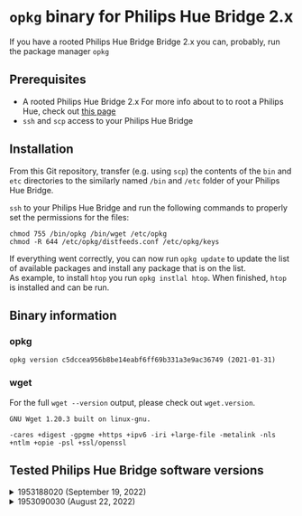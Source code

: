# `opkg` binary for Philips Hue Bridge 2.x

If you have a rooted Philips Hue Bridge Bridge 2.x you can, probably, run the package manager `opkg`


## Prerequisites
* A rooted Philips Hue Bridge 2.x For more info about to to root a Philips Hue, check out [this page](http://colinoflynn.com/2016/07/getting-root-on-philips-hue-bridge-2-0/)
* `ssh` and `scp` access to your Philips Hue Bridge

## Installation
From this Git repository, transfer (e.g. using `scp`) the contents of the `bin` and `etc` directories to the similarly named `/bin` and `/etc` folder of your Philips Hue Bridge.

`ssh` to your Philips Hue Bridge and run the following commands to properly set the permissions for the files:  
```
chmod 755 /bin/opkg /bin/wget /etc/opkg
chmod -R 644 /etc/opkg/distfeeds.conf /etc/opkg/keys
```

If everything went correctly, you can now run `opkg update` to update the list of available packages and install any package that is on the list.  
As example, to install `htop` you run `opkg instlal htop`. When finished, `htop` is installed and can be run.
  
## Binary information
### opkg
`opkg version c5dccea956b8be14eabf6ff69b331a3e9ac36749 (2021-01-31)`

### wget
For the full `wget --version` output, please check out `wget.version`.
``` 
GNU Wget 1.20.3 built on linux-gnu.

-cares +digest -gpgme +https +ipv6 -iri +large-file -metalink -nls 
+ntlm +opie -psl +ssl/openssl 
```  
  
## Tested Philips Hue Bridge software versions
<details>
<summary>1953188020 (September 19, 2022)</summary>

```
DISTRIB_ID='OpenWrt'
DISTRIB_RELEASE='19.07.8'
DISTRIB_REVISION='r11364-ef56c85848'
DISTRIB_TARGET='bsb002/generic'
DISTRIB_ARCH='mips_24kc'
DISTRIB_DESCRIPTION='OpenWrt 19.07.8 r11364-ef56c85848'
DISTRIB_TAINTS='no-all busybox override'
```
</details>  

<details>
<summary>1953090030 (August 22, 2022)</summary>

```
DISTRIB_ID='OpenWrt'
DISTRIB_RELEASE='19.07.8'
DISTRIB_REVISION='r11364-ef56c85848'
DISTRIB_TARGET='bsb002/generic'
DISTRIB_ARCH='mips_24kc'
DISTRIB_DESCRIPTION='OpenWrt 19.07.8 r11364-ef56c85848'
DISTRIB_TAINTS='no-all busybox override'
 ```
</details>
